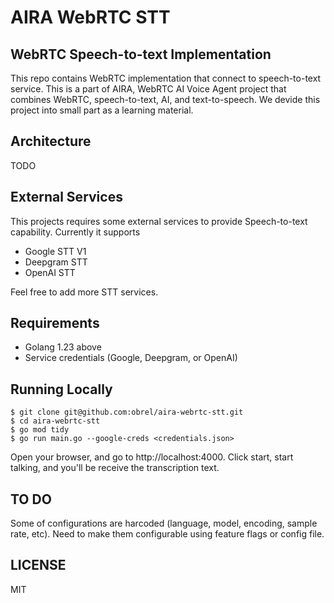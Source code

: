 # AIRA WebRTC STT

## WebRTC Speech-to-text Implementation

This repo contains WebRTC implementation that connect to speech-to-text service.
This is a part of AIRA, WebRTC AI Voice Agent project that combines WebRTC, speech-to-text, AI, and text-to-speech. We devide this project into small part as a learning material.

## Architecture
TODO

## External Services
This projects requires some external services to provide Speech-to-text capability. Currently it supports
- Google STT V1
- Deepgram STT
- OpenAI STT

Feel free to add more STT services.

## Requirements
- Golang 1.23 above
- Service credentials (Google, Deepgram, or OpenAI)

## Running Locally
```
$ git clone git@github.com:obrel/aira-webrtc-stt.git
$ cd aira-webrtc-stt
$ go mod tidy
$ go run main.go --google-creds <credentials.json>
```

Open your browser, and go to http://localhost:4000. Click start, start talking, and you'll be receive the transcription text.

## TO DO
Some of configurations are harcoded (language, model, encoding, sample rate, etc). Need to make them configurable using feature flags or config file.

## LICENSE
MIT
